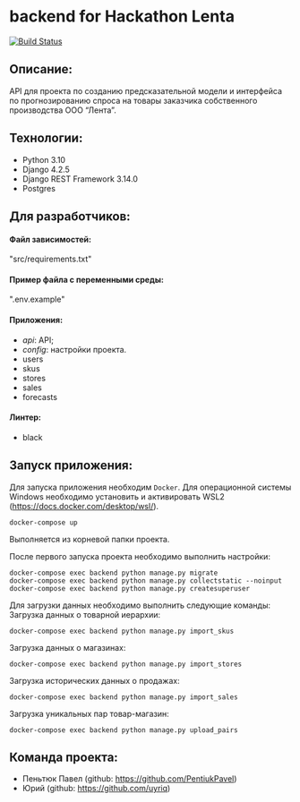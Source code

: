 # backend for Hackathon Lenta
[![Build Status](https://github.com/FirstLiners/Backend/actions/workflows/hackathon_lenta_workflow.yaml/badge.svg)](https://github.com/FirstLiners/Backend/actions/workflows/hackathon_lenta_workflow.yaml/)

## Описание:
API для проекта по созданию предсказательной модели и интерфейса по прогнозированию спроса на товары заказчика собственного производства ООО “Лента”.

## Технологии:
- Python 3.10
- Django 4.2.5
- Django REST Framework 3.14.0
- Postgres

## Для разработчиков:
#### Файл зависимостей:
"src/requirements.txt"

#### Пример файла с переменными среды:
".env.example"

#### Приложения:
- _api_: API;
- _config_: настройки проекта.
- users
- skus
- stores
- sales
- forecasts

#### Линтер:
- black

## Запуск приложения:
Для запуска приложения необходим `Docker`. Для операционной системы Windows необходимо установить и активировать WSL2 (https://docs.docker.com/desktop/wsl/).

```команды для запуска проекта
docker-compose up
```
Выполняется из корневой папки проекта.

После первого запуска проекта необходимо выполнить настройки:
```команды для настройки проекта
docker-compose exec backend python manage.py migrate
docker-compose exec backend python manage.py collectstatic --noinput
docker-compose exec backend python manage.py createsuperuser
```

Для загрузки данных необходимо выполнить следующие команды:
Загрузка данных о товарной иерархии:
```
docker-compose exec backend python manage.py import_skus
```
Загрузка данных о магазинах:
```
docker-compose exec backend python manage.py import_stores
```
Загрузка исторических данных о продажах:
```
docker-compose exec backend python manage.py import_sales
```
Загрузка уникальных пар товар-магазин:
```
docker-compose exec backend python manage.py upload_pairs
```

## Команда проекта:
- Пеньтюк Павел (github: https://github.com/PentiukPavel)
- Юрий (github: https://github.com/uyriq)
